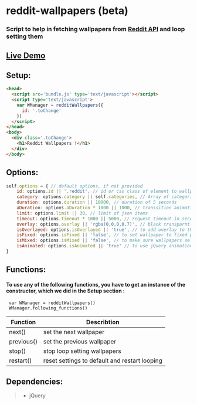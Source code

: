 # reddit-wallpapers (beta)

### Script to help in fetching wallpapers from [Reddit API][023ff2ff] and loop setting them 

  [023ff2ff]:
  https://www.reddit.com/dev/api/
  "Reddit API documentation"

## [Live Demo][0416ca12]

  [0416ca12]: https://audio-sequence.github.io/reddit.html "Live demo of reddit-wallpapers"



## Setup:

```html
<head>
  <script src='bundle.js' type='text/javascript'></script>
  <script type='text/javascript'>
    var WManager = redditWallpapers({
      id: '.toChange'
    })
  </script>
</head>
<body>
  <div class='.toChange'>
    <h1>Reddit Wallpapers !</h1>
  </div>
</body>
```

## Options:

```javascript
self.options = { // default options, if not provided
    id: options.id || '.reddit', // id or css class of element to wallpaper to
    category: options.category || self.categories, // Array of categories to choose from randomly
    duration: options.duration || 10000, // duration of 5 seconds
    aDuration: options.aDuration * 1000 || 1000, // transsition animation duration
    limit: options.limit || 30, // limit of json items
    timeout: options.timeout * 1000 || 5000, // request timeout in seconds
    overlay: options.overlay || 'rgba(0,0,0,0.7)', // black transparnt overlay color
    isOverlayed: options.isOverlayed || 'true', // to add overlay to the wallpaper
    isFixed: options.isFixed || 'false', // to set wallpaper to fixed position
    isMixed: options.isMixed || 'false', // to make sure wallpapers selected from mixed categories
    isAnimated: options.isAnimated || 'true' // to use jQuery animation
}
```

## Functions:

#### To use any of the following functions, you have to get an instance of the constructor, which we did in the Setup section :
` var WManager = redditWallpapers()` </br>
` WManager.following_functions()`


Function | Describtion
---------|----------------
 next() | set the next wallpaper
 previous() | set the previous wallpaper
 stop() | stop loop setting wallpapers
 restart() | reset settings to default and restart looping


## Dependencies:
> - jQuery

